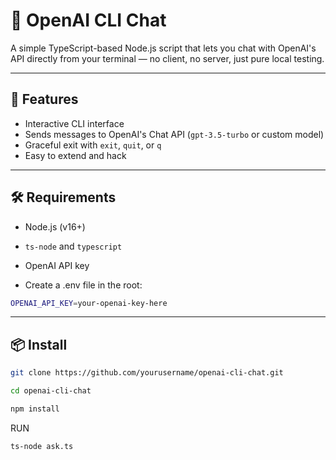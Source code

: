 # 🧠 OpenAI CLI Chat

A simple TypeScript-based Node.js script that lets you chat with OpenAI's API directly from your terminal — no client, no server, just pure local testing.

---

## 🚀 Features

- Interactive CLI interface
- Sends messages to OpenAI's Chat API (`gpt-3.5-turbo` or custom model)
- Graceful exit with `exit`, `quit`, or `q`
- Easy to extend and hack

---

## 🛠 Requirements

- Node.js (v16+)
- `ts-node` and `typescript`
- OpenAI API key

- Create a .env file in the root:

```bash
OPENAI_API_KEY=your-openai-key-here
```

---

## 📦 Install

```bash
git clone https://github.com/yourusername/openai-cli-chat.git

cd openai-cli-chat

npm install
```

RUN

```bash
ts-node ask.ts
```
